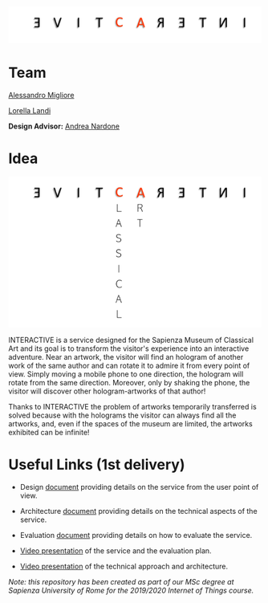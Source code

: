 ![logoPiccolo](/images/interactiveLogoPiccolo.png)
# Team
[Alessandro Migliore](https://www.linkedin.com/in/alessandro-migliore-bab4631a3)

[Lorella Landi](https://www.linkedin.com/in/lorella-landi-a485361a3/)

**Design Advisor:** [Andrea Nardone](https://www.linkedin.com/in/andrea-nardone-161740183/)

# Idea
![logo](/images/interACtive.png)

INTERACTIVE is a service designed for the Sapienza Museum of Classical Art and its goal is to transform the visitor's experience into an interactive adventure.
Near an artwork, the visitor will find an hologram of another work of the same author and can rotate it to admire it from every point of view. Simply moving a mobile phone to one direction, the hologram will rotate from the same direction. Moreover, only by shaking the phone, the visitor will discover other hologram-artworks of that author!


Thanks to INTERACTIVE the problem of artworks temporarily transferred is solved because with the holograms the visitor can always find all the artworks, and,  even if the spaces of the museum are limited, the artworks exhibited can be infinite!

# Useful Links (1st delivery)

- Design [document](https://github.com/alessandromigliore/InteractiveClassicalArt/blob/master/First%20delivery/Design.md) providing details on the service from the user point of view.

- Architecture [document](https://github.com/alessandromigliore/InteractiveClassicalArt/blob/master/First%20delivery/Architecture.md) providing details on the technical aspects of the service.

- Evaluation [document](https://github.com/alessandromigliore/InteractiveClassicalArt/blob/master/First%20delivery/Evaluation.md) providing details on how to evaluate the service.

- [Video presentation](https://youtu.be/t0RmKrMV30Q) of the service and the evaluation plan.
- [Video presentation](https://youtu.be/RbFbud1RUGk) of the technical approach and architecture.

*Note: this repository has been created as part of our MSc degree at Sapienza University of Rome for the 2019/2020 Internet of Things course.*

